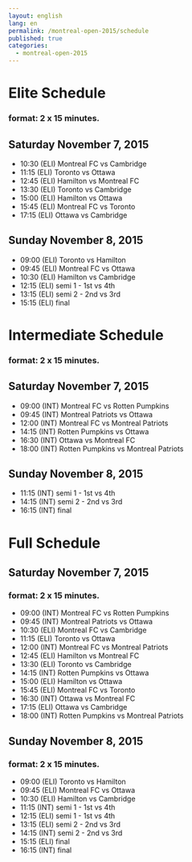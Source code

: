 ```yaml
---
layout: english
lang: en
permalink: /montreal-open-2015/schedule
published: true
categories:
  - montreal-open-2015
---
```


# Elite Schedule

### format: 2 x 15 minutes.

## Saturday November 7, 2015

* 10:30 (ELI) Montreal FC vs Cambridge 
* 11:15 (ELI) Toronto vs Ottawa 
* 12:45 (ELI) Hamilton vs Montreal FC 
* 13:30 (ELI) Toronto vs Cambridge 
* 15:00 (ELI) Hamilton vs Ottawa 
* 15:45 (ELI) Montreal FC vs Toronto 
* 17:15 (ELI) Ottawa vs Cambridge 

## Sunday November 8, 2015

* 09:00 (ELI) Toronto vs Hamilton 
* 09:45 (ELI) Montreal FC vs Ottawa 
* 10:30 (ELI) Hamilton vs Cambridge 
* 12:15 (ELI) semi 1 - 1st vs 4th
* 13:15 (ELI) semi 2 - 2nd vs 3rd
* 15:15 (ELI) final


# Intermediate Schedule

### format: 2 x 15 minutes.

## Saturday November 7, 2015

* 09:00 (INT) Montreal FC vs Rotten Pumpkins 
* 09:45 (INT) Montreal Patriots vs Ottawa 
* 12:00 (INT) Montreal FC vs Montreal Patriots 
* 14:15 (INT) Rotten Pumpkins vs Ottawa 
* 16:30 (INT) Ottawa vs Montreal FC 
* 18:00 (INT) Rotten Pumpkins vs Montreal Patriots

## Sunday November 8, 2015

* 11:15 (INT) semi 1 - 1st vs 4th
* 14:15 (INT) semi 2 - 2nd vs 3rd
* 16:15 (INT) final


# Full Schedule

## Saturday November 7, 2015

### format: 2 x 15 minutes.

* 09:00 (INT) Montreal FC vs Rotten Pumpkins 
* 09:45 (INT) Montreal Patriots vs Ottawa 
* 10:30 (ELI) Montreal FC vs Cambridge 
* 11:15 (ELI) Toronto vs Ottawa 
* 12:00 (INT) Montreal FC vs Montreal Patriots 
* 12:45 (ELI) Hamilton vs Montreal FC 
* 13:30 (ELI) Toronto vs Cambridge 
* 14:15 (INT) Rotten Pumpkins vs Ottawa 
* 15:00 (ELI) Hamilton vs Ottawa 
* 15:45 (ELI) Montreal FC vs Toronto 
* 16:30 (INT) Ottawa vs Montreal FC 
* 17:15 (ELI) Ottawa vs Cambridge 
* 18:00 (INT) Rotten Pumpkins vs Montreal Patriots

## Sunday November 8, 2015

### format: 2 x 15 minutes.

* 09:00 (ELI) Toronto vs Hamilton 
* 09:45 (ELI) Montreal FC vs Ottawa 
* 10:30 (ELI) Hamilton vs Cambridge 
* 11:15 (INT) semi 1 - 1st vs 4th
* 12:15 (ELI) semi 1 - 1st vs 4th
* 13:15 (ELI) semi 2 - 2nd vs 3rd
* 14:15 (INT) semi 2 - 2nd vs 3rd
* 15:15 (ELI) final
* 16:15 (INT) final
